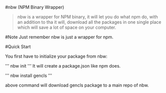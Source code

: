#nbw (NPM Binary Wrapper) 

>nbw is a wrapper for NPM binary, it will let you do what npm do, with 
	an addition to tha it will, download all the packages in one single
	place which will save a lot of space on your computer.

#Note 
	Just remember nbw is just a wrapper for npm.
	
#Quick Start

You first have to initialize your package from nbw:

'''
	nbw init
'''
It will create a package.json like npm does.

'''
	nbw install gencls
'''

above command will download gencls package to a main repo of nbw.
